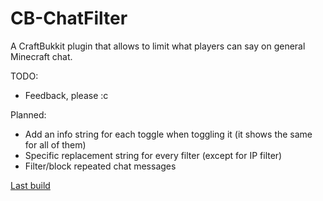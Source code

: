 CB-ChatFilter
=============

A CraftBukkit plugin that allows to limit what players can say on general Minecraft chat.

TODO: 
 - Feedback, please :c
 
Planned:
 - Add an info string for each toggle when toggling it (it shows the same for all of them)
 - Specific replacement string for every filter (except for IP filter)
 - Filter/block repeated chat messages
 
[Last build](https://dl.dropboxusercontent.com/u/50994829/minecraft/plugins/ChatFilter/ChatFilter-0.0.2-SNAPSHOT-r26.jar)